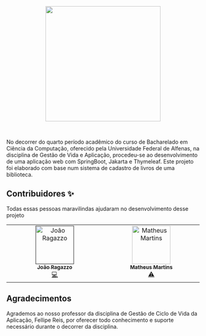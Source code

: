 <p align="center">
  <a href="https://codesandbox.io">
    <img src="https://upload.wikimedia.org/wikipedia/commons/b/bb/Logomarca_da_Unifal_MG.png" height="300px">
  </a>
</p>

&nbsp;

No decorrer do quarto período acadêmico do curso de Bacharelado em Ciência da Computação, 
oferecido pela Universidade Federal de Alfenas, na disciplina de Gestão de Vida e Aplicação, 
procedeu-se ao desenvolvimento de uma aplicação web com SpringBoot, Jakarta e Thymeleaf. Este 
projeto foi elaborado com base num sistema de cadastro de livros de uma biblioteca.

## Contribuidores ✨

Todas essas pessoas maravilindas ajudaram no desenvolvimento desse projeto

<table>
  <tbody>
    <tr>
      <td align="center" valign="top" width="14.28%"><a href=""><img src="https://avatars.githubusercontent.com/u/53492603?v=4" width="100px;" alt="João Ragazzo"/><br /><sub><b>João Ragazzo</b></sub></a><br /><a href="https://github.com/joaoragazzo/folklore/commits?author=joaoragazzo" title="Desenvolvimento">💻</a> </td>
      <td align="center" valign="top" width="14.28%"><a href="https://github.com/mmsantos147"><img src="https://avatars.githubusercontent.com/u/108198029?v=4" width="100px;" alt="Matheus Martins"/><br /><sub><b>Matheus Martins</b></sub></a><br /><a href="https://github.com/joaoragazzo/folklore/commits?author=mmsantos147" title="Testes">⚠️</a></td>
    </tr>
</table>


## Agradecimentos

Agrademos ao nosso professor da disciplina de Gestão de Ciclo de Vida da Aplicação, Fellipe Reis, 
por oferecer todo conhecimento e suporte necessário durante o decorrer da disciplina.
